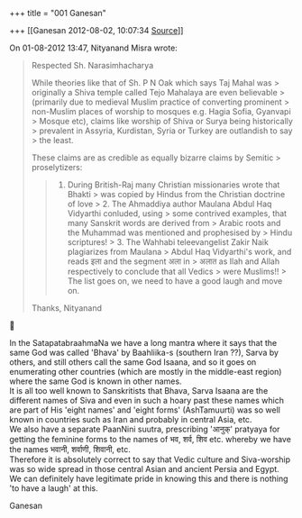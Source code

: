 +++
title = "001 Ganesan"

+++
[[Ganesan	2012-08-02, 10:07:34 [Source](https://groups.google.com/g/bvparishat/c/17P7I9eCSRE)]]



On 01-08-2012 13:47, Nityanand Misra wrote:

> Respected Sh. Narasimhacharya  
>   
> While theories like that of Sh. P N Oak which says Taj Mahal was > originally a Shiva temple called Tejo Mahalaya are even believable > (primarily due to medieval Muslim practice of converting prominent > non-Muslim places of worship to mosques e.g. Hagia Sofia, Gyanvapi > Mosque etc), claims like worship of Shiva or Surya being historically > prevalent in Assyria, Kurdistan, Syria or Turkey are outlandish to say > the least.  
>   
> These claims are as credible as equally bizarre claims by Semitic > proselytizers:  
> > 1.  During British-Raj many Christian missionaries wrote that Bhakti >     was copied by Hindus from the Christian doctrine of love > 2.  The Ahmaddiya author Maulana Abdul Haq Vidyarthi conluded, using >     some contrived examples, that many Sanskrit words are derived from >     Arabic roots and the Muhammad was mentioned and prophesised by >     Hindu scriptures! > 3.  The Wahhabi teleevangelist Zakir Naik plagiarizes from Maulana >     Abdul Haq Vidyarthi's work, and reads इला and the segment अला in >     अलात as Ilah and Allah respectively to conclude that all Vedics >     were Muslims!! >
> The list goes on, we need to have a good laugh and move on.  
>   
> Thanks, Nityanand



  
In the SatapatabraahmaNa we have a long mantra where it says that the same God was called 'Bhava' by Baahliika-s (southern Iran ??), Sarva by others, and still others call the same God Isaana, and so it goes on enumerating other countries (which are mostly in the middle-east region) where the same God is known in other names.  
It is all too well known to Sanskritists that Bhava, Sarva Isaana are the different names of Siva and even in such a hoary past these names which are part of His 'eight names' and 'eight forms' (AshTamuurti) was so well known in countries such as Iran and probably in central Asia, etc.  
We also have a separate PaanNini suutra, prescribing 'आनुक्' pratyaya for getting the feminine forms to the names of भव, शर्व, शिव etc. whereby we have the names भवानी, शर्वाणी, शिवानी, etc.  
Therefore it is absolutely correct to say that Vedic culture and Siva-worship was so wide spread in those central Asian and ancient Persia and Egypt.  
We can definitely have legitimate pride in knowing this and there is nothing 'to have a laugh' at this.  
  
Ganesan  
  
  
  
  

